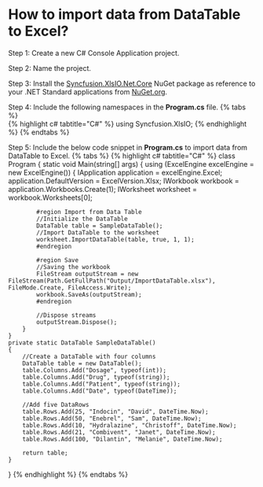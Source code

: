 # How to import data from DataTable to Excel?

Step 1: Create a new C# Console Application project.

Step 2: Name the project.

Step 3: Install the [Syncfusion.XlsIO.Net.Core](https://www.nuget.org/packages/Syncfusion.XlsIO.Net.Core) NuGet package as reference to your .NET Standard applications from [NuGet.org](https://www.nuget.org).

Step 4: Include the following namespaces in the **Program.cs** file.
{% tabs %}  
{% highlight c# tabtitle="C#" %}
using Syncfusion.XlsIO;
{% endhighlight %}
{% endtabs %}  

Step 5: Include the below code snippet in **Program.cs** to import data from DataTable to Excel.
{% tabs %}
{% highlight c# tabtitle="C#" %}
class Program
{
    static void Main(string[] args)
    {
        using (ExcelEngine excelEngine = new ExcelEngine())
        {
            IApplication application = excelEngine.Excel;
            application.DefaultVersion = ExcelVersion.Xlsx;
            IWorkbook workbook = application.Workbooks.Create(1);
            IWorksheet worksheet = workbook.Worksheets[0];

            #region Import from Data Table
            //Initialize the DataTable
            DataTable table = SampleDataTable();
            //Import DataTable to the worksheet
            worksheet.ImportDataTable(table, true, 1, 1);
			#endregion

            #region Save
            //Saving the workbook
            FileStream outputStream = new FileStream(Path.GetFullPath("Output/ImportDataTable.xlsx"), FileMode.Create, FileAccess.Write);
            workbook.SaveAs(outputStream);
            #endregion

            //Dispose streams
            outputStream.Dispose();
        }
    }
    private static DataTable SampleDataTable()
    {
        //Create a DataTable with four columns
        DataTable table = new DataTable();
        table.Columns.Add("Dosage", typeof(int));
        table.Columns.Add("Drug", typeof(string));
        table.Columns.Add("Patient", typeof(string));
        table.Columns.Add("Date", typeof(DateTime));

        //Add five DataRows
        table.Rows.Add(25, "Indocin", "David", DateTime.Now);
        table.Rows.Add(50, "Enebrel", "Sam", DateTime.Now);
        table.Rows.Add(10, "Hydralazine", "Christoff", DateTime.Now);
        table.Rows.Add(21, "Combivent", "Janet", DateTime.Now);
        table.Rows.Add(100, "Dilantin", "Melanie", DateTime.Now);

        return table;
    }
}
{% endhighlight %}
{% endtabs %}